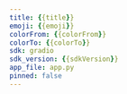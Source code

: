 ```yaml
---
title: {{title}}
emoji: {{emoji}}
colorFrom: {{colorFrom}}
colorTo: {{colorTo}}
sdk: gradio
sdk_version: {{sdkVersion}}
app_file: app.py
pinned: false
---
```

